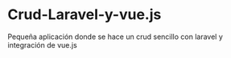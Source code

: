 # Crud-Laravel-y-vue.js
Pequeña aplicación donde se hace un crud sencillo con laravel y integración de vue.js
